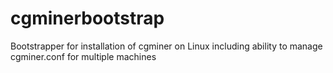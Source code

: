 cgminerbootstrap
================

Bootstrapper for installation of cgminer on Linux including ability to manage cgminer.conf for multiple machines

